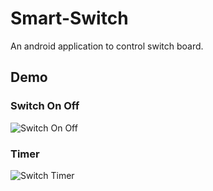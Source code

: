 # Smart-Switch
An android application to control switch board. 

## Demo  

### Switch On Off  

![Switch On Off](Demo/Switch-ON-OFF.gif)

### Timer  

![Switch Timer](Demo/Switch-Timer.gif)
